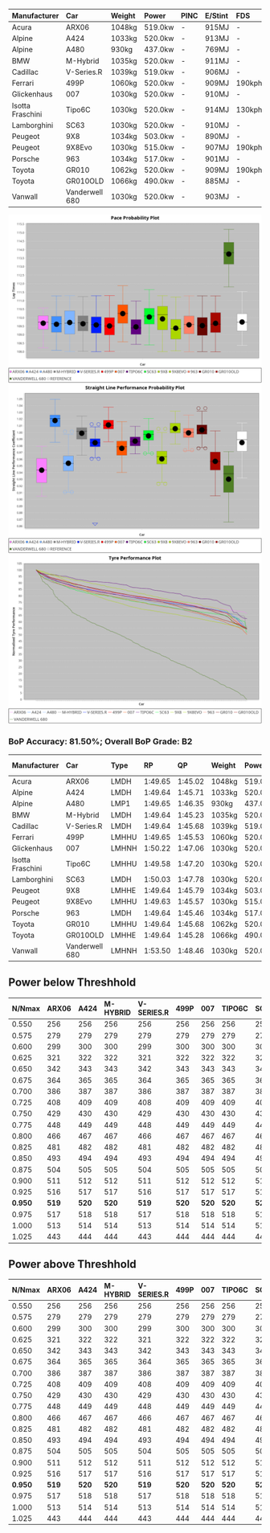 | Manufacturer     | Car            | Weight | Power   | PINC    | E/Stint | FDS     |
|:-|:-|:-|:-|:-|:-|:-|
| Acura            | ARX06          | 1048kg | 519.0kw |    -    | 915MJ   |    -    |
| Alpine           | A424           | 1033kg | 520.0kw |    -    | 913MJ   |    -    |
| Alpine           | A480           | 930kg  | 437.0kw |    -    | 769MJ   |    -    |
| BMW              | M-Hybrid       | 1035kg | 520.0kw |    -    | 911MJ   |    -    |
| Cadillac         | V-Series.R     | 1039kg | 519.0kw |    -    | 906MJ   |    -    |
| Ferrari          | 499P           | 1060kg | 520.0kw |    -    | 909MJ   | 190kph  |
| Glickenhaus      | 007            | 1030kg | 520.0kw |    -    | 910MJ   |    -    |
| Isotta Fraschini | Tipo6C         | 1030kg | 520.0kw |    -    | 914MJ   | 130kph  |
| Lamborghini      | SC63           | 1030kg | 520.0kw |    -    | 910MJ   |    -    |
| Peugeot          | 9X8            | 1034kg | 503.0kw |    -    | 890MJ   |    -    |
| Peugeot          | 9X8Evo         | 1030kg | 515.0kw |    -    | 907MJ   | 190kph  |
| Porsche          | 963            | 1034kg | 517.0kw |    -    | 901MJ   |    -    |
| Toyota           | GR010          | 1062kg | 520.0kw |    -    | 909MJ   | 190kph  |
| Toyota           | GR010OLD       | 1066kg | 490.0kw |    -    | 885MJ   |    -    |
| Vanwall          | Vanderwell 680 | 1030kg | 520.0kw |    -    | 903MJ   |    -    |

![PACECHART](./IMG/AUTO.png)
![STRAIGHTLINEPERFORMANCECHART](./IMG/AUTO_sp.png)
![TYREPERFORMANCECHART](./IMG/AUTO_tw.png)

### BoP Accuracy: 81.50%; Overall BoP Grade: B2
| Manufacturer     | Car            | Type  | RP      | QP      | Weight | Power¹  | Threshhold | PINC    | Power²   | E/Stint | AVG Vmax  | FDS     | RDLC | L/Stint | BOP-Grade | Model Accuracy | Model Points | Match%  | SimDiff |
|:-|:-|:-|:-|:-|:-|:-|:-|:-|:-|:-|:-|:-|:-|:-|:-|:-|:-|:-|:-|
| Acura            | ARX06          | LMDH  | 1:49.65 | 1:45.02 | 1048kg | 519.0kw | 0.0kph     |    -    | 519.00kw |  915MJ  | 283.33kph |    -    | 1.02 | 33      | +D1       | 100.00%        | 995          | 68.72%  | #       |
| Alpine           | A424           | LMDH  | 1:49.64 | 1:45.71 | 1033kg | 520.0kw | 0.0kph     |    -    | 520.00kw |  913MJ  | 295.13kph |    -    | 1.02 | 33      | -A2       | 86.43%         | 618          | 92.43%  | #       |
| Alpine           | A480           | LMP1  | 1:49.65 | 1:46.35 |  930kg | 437.0kw | 0.0kph     |    -    | 437.00kw |  769MJ  | 283.78kph |    -    | 1.00 | 31      | ~A1       | 68.63%         | 967          | 100.00% | #       |
| BMW              | M-Hybrid       | LMDH  | 1:49.64 | 1:45.23 | 1035kg | 520.0kw | 0.0kph     |    -    | 520.00kw |  911MJ  | 292.21kph |    -    | 1.02 | 33      | -B1       | 93.77%         | 1672         | 87.63%  | #       |
| Cadillac         | V-Series.R     | LMDH  | 1:49.64 | 1:45.68 | 1039kg | 519.0kw | 0.0kph     |    -    | 519.00kw |  906MJ  | 288.73kph |    -    | 1.02 | 33      | -A2       | 83.12%         | 1921         | 94.43%  | #       |
| Ferrari          | 499P           | LMHHU | 1:49.65 | 1:45.53 | 1060kg | 520.0kw | 0.0kph     |    -    | 520.00kw |  909MJ  | 292.55kph | 190kph  | 1.03 | 33      | ~A1       | 69.49%         | 1950         | 100.00% | #       |
| Glickenhaus      | 007            | LMHNH | 1:50.22 | 1:47.06 | 1030kg | 520.0kw | 0.0kph     |    -    | 520.00kw |  910MJ  | 289.19kph |    -    | 0.96 | 33      | ~A1       | 89.50%         | 1518         | 100.00% | #       |
| Isotta Fraschini | Tipo6C         | LMHHU | 1:49.58 | 1:47.20 | 1030kg | 520.0kw | 0.0kph     |    -    | 520.00kw |  914MJ  | 290.77kph | 130kph  | 1.07 | 33      | +C2       | 73.56%         | 64           | 73.07%  | #       |
| Lamborghini      | SC63           | LMDH  | 1:50.03 | 1:47.78 | 1030kg | 520.0kw | 0.0kph     |    -    | 520.00kw |  910MJ  | 291.76kph |    -    | 1.05 | 33      | +B1       | 95.82%         | 459          | 89.14%  | #       |
| Peugeot          | 9X8            | LMHHE | 1:49.64 | 1:45.79 | 1034kg | 503.0kw | 0.0kph     |    -    | 503.00kw |  890MJ  | 284.38kph |    -    | 1.03 | 33      | -A2       | 88.75%         | 2383         | 91.53%  | #       |
| Peugeot          | 9X8Evo         | LMHHU | 1:49.63 | 1:45.57 | 1030kg | 515.0kw | 0.0kph     |    -    | 515.00kw |  907MJ  | 293.00kph | 190kph  | 1.03 | 33      | ~A1       | 66.97%         | 221          | 100.00% | #       |
| Porsche          | 963            | LMDH  | 1:49.64 | 1:45.46 | 1034kg | 517.0kw | 0.0kph     |    -    | 517.00kw |  901MJ  | 291.67kph |    -    | 1.02 | 33      | ~A1       | 81.02%         | 5243         | 95.43%  | #       |
| Toyota           | GR010          | LMHHU | 1:49.64 | 1:45.68 | 1062kg | 520.0kw | 0.0kph     |    -    | 520.00kw |  909MJ  | 291.14kph | 190kph  | 1.02 | 33      | ~A1       | 73.70%         | 2701         | 100.00% | #       |
| Toyota           | GR010OLD       | LMHHE | 1:49.64 | 1:45.28 | 1066kg | 490.0kw | 0.0kph     |    -    | 490.00kw |  885MJ  | 281.44kph |    -    | 1.02 | 33      | -B1       | 99.03%         | 1536         | 86.20%  | #       |
| Vanwall          | Vanderwell 680 | LMHNH | 1:53.50 | 1:48.46 | 1030kg | 520.0kw | 0.0kph     |    -    | 520.00kw |  903MJ  | 282.28kph |    -    | 1.02 | 33      | +Ω2       | 97.01%         | 649          | -56.11% | #       |

## Power below Threshhold
| N/Nmax    | ARX06   | A424    | M-HYBRID | V-SERIES.R | 499P    | 007     | TIPO6C  | SC63    | 9X8     | 9X8EVO  | 963     | GR010   | GR010OLD | VANDERWELL 680 | ​     | RPM      | A480    |
|:-|:-|:-|:-|:-|:-|:-|:-|:-|:-|:-|:-|:-|:-|:-|:-|:-|:-|
|  0.550    |  256    |  256    |  256     |  256       |  256    |  256    |  256    |  256    |  248    |  254    |  255    |  256    |  241     |  256           |  ​    |   --     |   -     |
|  0.575    |  279    |  279    |  279     |  279       |  279    |  279    |  279    |  279    |  271    |  277    |  278    |  279    |  264     |  279           |  ​    |   --     |   -     |
|  0.600    |  299    |  300    |  300     |  299       |  300    |  300    |  300    |  300    |  291    |  297    |  298    |  300    |  283     |  300           |  ​    |   --     |   -     |
|  0.625    |  321    |  322    |  322     |  321       |  322    |  322    |  322    |  322    |  311    |  319    |  320    |  322    |  303     |  322           |  ​    |   --     |   -     |
|  0.650    |  342    |  343    |  343     |  342       |  343    |  343    |  343    |  343    |  332    |  340    |  341    |  343    |  324     |  343           |  ​    |   --     |   -     |
|  0.675    |  364    |  365    |  365     |  364       |  365    |  365    |  365    |  365    |  353    |  362    |  363    |  365    |  344     |  365           |  ​    |   --     |   -     |
|  0.700    |  386    |  387    |  387     |  386       |  387    |  387    |  387    |  387    |  374    |  383    |  385    |  387    |  365     |  387           |  ​    |   --     |   -     |
|  0.725    |  408    |  409    |  409     |  408       |  409    |  409    |  409    |  409    |  395    |  405    |  407    |  409    |  386     |  409           |  ​    |   --     |   -     |
|  0.750    |  429    |  430    |  430     |  429       |  430    |  430    |  430    |  430    |  416    |  426    |  427    |  430    |  405     |  430           |  ​    |   --     |   -     |
|  0.775    |  448    |  449    |  449     |  448       |  449    |  449    |  449    |  449    |  435    |  445    |  446    |  449    |  424     |  449           |  ​    |  5000    |  257    |
|  0.800    |  466    |  467    |  467     |  466       |  467    |  467    |  467    |  467    |  452    |  463    |  464    |  467    |  440     |  467           |  ​    |  5500    |  303    |
|  0.825    |  481    |  482    |  482     |  481       |  482    |  482    |  482    |  482    |  467    |  478    |  479    |  482    |  455     |  482           |  ​    |  6000    |  338    |
|  0.850    |  493    |  494    |  494     |  493       |  494    |  494    |  494    |  494    |  478    |  489    |  491    |  494    |  466     |  494           |  ​    |  6500    |  382    |
|  0.875    |  504    |  505    |  505     |  504       |  505    |  505    |  505    |  505    |  488    |  500    |  502    |  505    |  476     |  505           |  ​    |  7000    |  427    |
|  0.900    |  511    |  512    |  512     |  511       |  512    |  512    |  512    |  512    |  495    |  507    |  509    |  512    |  482     |  512           |  ​    |  7500    |  438    |
|  0.925    |  516    |  517    |  517     |  516       |  517    |  517    |  517    |  517    |  500    |  512    |  514    |  517    |  487     |  517           |  ​    |  8000    |  434    |
| **0.950** | **519** | **520** | **520**  | **519**    | **520** | **520** | **520** | **520** | **503** | **515** | **517** | **520** | **490**  | **520**        | **​** | **8500** | **437** |
|  0.975    |  517    |  518    |  518     |  517       |  518    |  518    |  518    |  518    |  501    |  513    |  515    |  518    |  488     |  518           |  ​    |  9000    |  218    |
|  1.000    |  513    |  514    |  514     |  513       |  514    |  514    |  514    |  514    |  498    |  509    |  511    |  514    |  485     |  514           |  ​    |   --     |   -     |
|  1.025    |  443    |  444    |  444     |  443       |  444    |  444    |  444    |  444    |  430    |  440    |  441    |  444    |  419     |  444           |  ​    |   --     |   -     |

## Power above Threshhold
| N/Nmax    | ARX06   | A424    | M-HYBRID | V-SERIES.R | 499P    | 007     | TIPO6C  | SC63    | 9X8     | 9X8EVO  | 963     | GR010   | GR010OLD | VANDERWELL 680 | ​     | RPM      | A480    |
|:-|:-|:-|:-|:-|:-|:-|:-|:-|:-|:-|:-|:-|:-|:-|:-|:-|:-|
|  0.550    |  256    |  256    |  256     |  256       |  256    |  256    |  256    |  256    |  248    |  254    |  255    |  256    |  241     |  256           |  ​    |   --     |   -     |
|  0.575    |  279    |  279    |  279     |  279       |  279    |  279    |  279    |  279    |  271    |  277    |  278    |  279    |  264     |  279           |  ​    |   --     |   -     |
|  0.600    |  299    |  300    |  300     |  299       |  300    |  300    |  300    |  300    |  291    |  297    |  298    |  300    |  283     |  300           |  ​    |   --     |   -     |
|  0.625    |  321    |  322    |  322     |  321       |  322    |  322    |  322    |  322    |  311    |  319    |  320    |  322    |  303     |  322           |  ​    |   --     |   -     |
|  0.650    |  342    |  343    |  343     |  342       |  343    |  343    |  343    |  343    |  332    |  340    |  341    |  343    |  324     |  343           |  ​    |   --     |   -     |
|  0.675    |  364    |  365    |  365     |  364       |  365    |  365    |  365    |  365    |  353    |  362    |  363    |  365    |  344     |  365           |  ​    |   --     |   -     |
|  0.700    |  386    |  387    |  387     |  386       |  387    |  387    |  387    |  387    |  374    |  383    |  385    |  387    |  365     |  387           |  ​    |   --     |   -     |
|  0.725    |  408    |  409    |  409     |  408       |  409    |  409    |  409    |  409    |  395    |  405    |  407    |  409    |  386     |  409           |  ​    |   --     |   -     |
|  0.750    |  429    |  430    |  430     |  429       |  430    |  430    |  430    |  430    |  416    |  426    |  427    |  430    |  405     |  430           |  ​    |   --     |   -     |
|  0.775    |  448    |  449    |  449     |  448       |  449    |  449    |  449    |  449    |  435    |  445    |  446    |  449    |  424     |  449           |  ​    |  5000    |  257    |
|  0.800    |  466    |  467    |  467     |  466       |  467    |  467    |  467    |  467    |  452    |  463    |  464    |  467    |  440     |  467           |  ​    |  5500    |  303    |
|  0.825    |  481    |  482    |  482     |  481       |  482    |  482    |  482    |  482    |  467    |  478    |  479    |  482    |  455     |  482           |  ​    |  6000    |  338    |
|  0.850    |  493    |  494    |  494     |  493       |  494    |  494    |  494    |  494    |  478    |  489    |  491    |  494    |  466     |  494           |  ​    |  6500    |  382    |
|  0.875    |  504    |  505    |  505     |  504       |  505    |  505    |  505    |  505    |  488    |  500    |  502    |  505    |  476     |  505           |  ​    |  7000    |  427    |
|  0.900    |  511    |  512    |  512     |  511       |  512    |  512    |  512    |  512    |  495    |  507    |  509    |  512    |  482     |  512           |  ​    |  7500    |  438    |
|  0.925    |  516    |  517    |  517     |  516       |  517    |  517    |  517    |  517    |  500    |  512    |  514    |  517    |  487     |  517           |  ​    |  8000    |  434    |
| **0.950** | **519** | **520** | **520**  | **519**    | **520** | **520** | **520** | **520** | **503** | **515** | **517** | **520** | **490**  | **520**        | **​** | **8500** | **437** |
|  0.975    |  517    |  518    |  518     |  517       |  518    |  518    |  518    |  518    |  501    |  513    |  515    |  518    |  488     |  518           |  ​    |  9000    |  218    |
|  1.000    |  513    |  514    |  514     |  513       |  514    |  514    |  514    |  514    |  498    |  509    |  511    |  514    |  485     |  514           |  ​    |   --     |   -     |
|  1.025    |  443    |  444    |  444     |  443       |  444    |  444    |  444    |  444    |  430    |  440    |  441    |  444    |  419     |  444           |  ​    |   --     |   -     |
